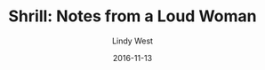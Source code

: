---
layout: post
title: "Shrill: Notes from a Loud Woman"
source: shrill
author: Lindy West
kindle: true
date: 2016-11-13
tags:
  - humor
  - feminism
  - body pos
---